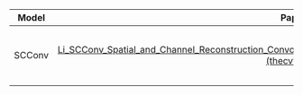 | Model  |                            Paper                             | Venue | Year |                             Code                             | Time       |
| :----: | :----------------------------------------------------------: | :---: | :--: | :----------------------------------------------------------: | ---------- |
| SCConv | [Li_SCConv_Spatial_and_Channel_Reconstruction_Convolution_for_Feature_Redundancy_CVPR_2023_paper.pdf (thecvf.com)](https://openaccess.thecvf.com/content/CVPR2023/papers/Li_SCConv_Spatial_and_Channel_Reconstruction_Convolution_for_Feature_Redundancy_CVPR_2023_paper.pdf) | CVPR  | 2023 | [Python]([Editing ScConv/README.md at main · cheng-haha/ScConv (github.com)](https://github.com/cheng-haha/ScConv/edit/main/README.md)) | 2024.05.14 |
